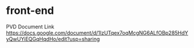 # front-end

PVD Document Link
https://docs.google.com/document/d/1lzUTqex7oqMcgNG6ALfOBp285HdYyQwUYiEQGqHqdHo/edit?usp=sharing
